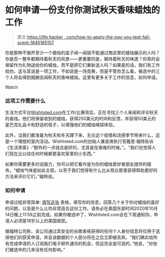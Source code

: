 # 如何申请一份支付你测试秋天香味蜡烛的工作

> 原文:[https://life hacker . com/how-to-apply-the-pay-you-test-fall-scent-1845185157](https://lifehacker.com/how-to-apply-for-a-job-that-pays-you-to-test-fall-scent-1845185157)

你是那种不揭开至少一个蜡烛的盖子闻一闻就不能通过商店里的蜡烛展示的人吗？你是否一整年都期待着秋天的风景——更重要的是，期待着秋天的味道？你真的会保留作为礼物送给你的蜡烛，而不是把它们重新送人吗？如果是的话，我们有工作给你。这与其说是一项工作，不如说是一场竞赛，但是不管你怎么看，被选中的三个人将会得到报酬去闻秋天的香味蜡烛。这里有更多关于工作的信息，如何申请。

Watch

### 这项工作需要什么

生活方式平台[Wishlisted.com](http://wishlisted.com)在工作/比赛背后，正在寻找三个人来闻和评论秋天的香烛。他们将保留收到的蜡烛，获得250美元的时间和反馈，并获得50美元的星巴克礼品卡和舒适的毯子，以增强他们的蜡烛嗅探体验。

此外，当我们都准备为秋天和冬天蹲下来，无论这个疫情和流感季节带来什么，这是一个理想的室内活动。Wishlisted.com的创始人兼首席执行官戴恩·福特告诉《生活黑客》:“额外的一点钱总是好的，尤其是在艰难的时候。”。“我们也觉得人们现在比以往任何时候都更喜欢家里的小东西。”

如果你需要更多的说服力，你可以把它看作是为你的蜡烛爱好者朋友提供的服务。“蜡烛气味是如此主观，以至于我们觉得有什么比从观众那里获得帮助更好的方法来评价它们，”福特说。

### 如何申请

申请过程非常简单: [填写这张](https://www.wishlisted.com/fall-candle-testers-wanted) 表格，填写你的信息，回答几个关于你对蜡烛的喜好的问题，以及是什么让你非常适合这份工作。请务必在美国东部时间2020年10月14日晚上11:59之前完成。如果你被选中了，Wishlisted.com会在下周通知你。申请人必须是18岁以上的美国居民。

据福特公司称，该公司通过其安全的谷歌表格获得的任何个人身份信息将仅用于选择他们的获奖申请，并且该数据的个人部分将在之后立即被丢弃。“我们确实给所有完成申请的人订阅我们电子邮件通讯的机会，但这完全是可选的，”他说，“对他们被选中的几率没有任何影响。”